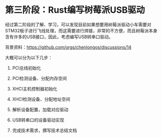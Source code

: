 # 第三阶段：Rust编写树莓派USB驱动

经过第二阶段的了解、学习，可以发现目前如果想要用树莓派驱动小车需要对STM32板子进行飞线处理，而这需要进行焊接，非常的不方便，而且树莓派本身含有许多的USB接口，因此，考虑编写USB转串口驱动。

背景资料：<https://github.com/orgs/chenlongos/discussions/14>

大概可以分为以下几步：

1. PCI总线初始化

2. PCI检测设备、分配内存空间

3. XHCI主机控制器初始化

4. XHCI检测设备、分配地址空间

5. 解析设备配置，加载对应驱动

6. USB转串口的设备驱动实现

7. 完成技术需求，撰写技术总结文档

